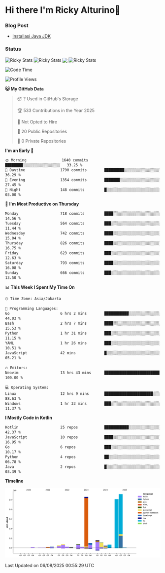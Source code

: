 # Hi there I'm Ricky Alturino👋

### Blog Post

<!-- BLOG-POST-LIST:START -->

- [Installasi Java JDK](https://onirutla.medium.com/installasi-java-jdk-ec701beeb5cb?source=rss-d9d81c918cc9------2)
<!-- BLOG-POST-LIST:END -->

### Status

<img align="center" alt="Ricky Stats" src="https://github-readme-stats.vercel.app/api?username=Alturino&theme=dark&show_icons=true&hide_border=false" />
<img align="center" alt="Ricky Stats" src="https://github-readme-stats.vercel.app/api/top-langs/?username=Alturino&theme=dark&show_icons=true&layout=compact"/>
<img align="center" width="640px" src="https://github-readme-stats.vercel.app/api/wakatime?username=Alturino&layout=compact&hide_border=true&theme=dark">
<img align="center" alt="Ricky Stats" src="https://leetcard.jacoblin.cool/alturino?border=0&radius=20&ext=activity"/>

<!--START_SECTION:waka-->
![Code Time](http://img.shields.io/badge/Code%20Time-1%2C311%20hrs%2028%20mins-blue)

![Profile Views](http://img.shields.io/badge/Profile%20Views-0-blue)

**🐱 My GitHub Data** 

> 📦 ? Used in GitHub's Storage 
 > 
> 🏆 533 Contributions in the Year 2025
 > 
> 🚫 Not Opted to Hire
 > 
> 📜 20 Public Repositories 
 > 
> 🔑 0 Private Repositories 
 > 
**I'm an Early 🐤** 

```text
🌞 Morning                1640 commits        ████████░░░░░░░░░░░░░░░░░   33.25 % 
🌆 Daytime                1790 commits        █████████░░░░░░░░░░░░░░░░   36.29 % 
🌃 Evening                1354 commits        ███████░░░░░░░░░░░░░░░░░░   27.45 % 
🌙 Night                  148 commits         █░░░░░░░░░░░░░░░░░░░░░░░░   03.00 % 
```
📅 **I'm Most Productive on Thursday** 

```text
Monday                   718 commits         ████░░░░░░░░░░░░░░░░░░░░░   14.56 % 
Tuesday                  564 commits         ███░░░░░░░░░░░░░░░░░░░░░░   11.44 % 
Wednesday                742 commits         ████░░░░░░░░░░░░░░░░░░░░░   15.04 % 
Thursday                 826 commits         ████░░░░░░░░░░░░░░░░░░░░░   16.75 % 
Friday                   623 commits         ███░░░░░░░░░░░░░░░░░░░░░░   12.63 % 
Saturday                 793 commits         ████░░░░░░░░░░░░░░░░░░░░░   16.08 % 
Sunday                   666 commits         ███░░░░░░░░░░░░░░░░░░░░░░   13.50 % 
```


📊 **This Week I Spent My Time On** 

```text
🕑︎ Time Zone: Asia/Jakarta

💬 Programming Languages: 
Go                       6 hrs 2 mins        ███████████░░░░░░░░░░░░░░   44.03 % 
Bash                     2 hrs 7 mins        ████░░░░░░░░░░░░░░░░░░░░░   15.53 % 
Python                   1 hr 31 mins        ███░░░░░░░░░░░░░░░░░░░░░░   11.15 % 
YAML                     1 hr 26 mins        ███░░░░░░░░░░░░░░░░░░░░░░   10.51 % 
JavaScript               42 mins             █░░░░░░░░░░░░░░░░░░░░░░░░   05.21 % 

🔥 Editors: 
Neovim                   13 hrs 43 mins      █████████████████████████   100.00 % 

💻 Operating System: 
Linux                    12 hrs 9 mins       ██████████████████████░░░   88.63 % 
Windows                  1 hr 33 mins        ███░░░░░░░░░░░░░░░░░░░░░░   11.37 % 
```

**I Mostly Code in Kotlin** 

```text
Kotlin                   25 repos            ███████████░░░░░░░░░░░░░░   42.37 % 
JavaScript               10 repos            ████░░░░░░░░░░░░░░░░░░░░░   16.95 % 
Go                       6 repos             ███░░░░░░░░░░░░░░░░░░░░░░   10.17 % 
Python                   4 repos             ██░░░░░░░░░░░░░░░░░░░░░░░   06.78 % 
Java                     2 repos             █░░░░░░░░░░░░░░░░░░░░░░░░   03.39 % 
```



**Timeline**

![Lines of Code chart](https://raw.githubusercontent.com/Alturino/Alturino/main/assets/bar_graph.png)


 Last Updated on 06/08/2025 00:55:29 UTC
<!--END_SECTION:waka-->
